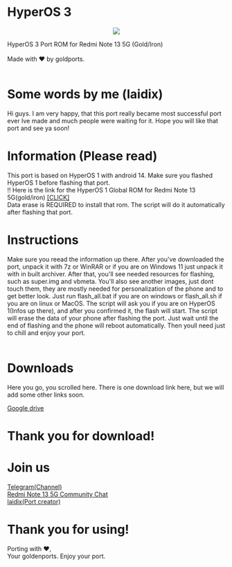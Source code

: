 # HyperOS 3

<div align="center"><a href="/"><img src="https://github.com/laidix/HyperOS-3/blob/main/hyperos3_gold.png"></a></div>

HyperOS 3 Port ROM for Redmi Note 13 5G (Gold/Iron) <br><br>
Made with ♥️ by goldports. <br><br>

# Some words by me (laidix)
Hi guys. I am very happy, that this port really became most successful port ever Ive made and much people were waiting for it. Hope you will like that port and see ya soon!

# Information (Please read)
This port is based on HyperOS 1 with android 14. Make sure you flashed HyperOS 1 before flashing that port. <br>
!! Here is the link for the HyperOS 1 Global ROM for Redmi Note 13 5G(gold/iron)                                                <a href="https://xiaomirom.com/en/download/redmi-note-13-5g-13r-pro-poco-x6-neo-5g-gold-stable-OS1.0.15.0.UNQMIXM/#global-fastboot">[CLICK]</a><br>
Data erase is REQUIRED to install that rom. The script will do it automatically after flashing that port.<br>

# Instructions
Make sure you reead the information up there. After you've downloaded the port, unpack it with 7z or WinRAR or if you are on Windows 11 just unpack it with in built archiver. After that, you'll see needed resources for flashing, such as super.img and vbmeta. You'll also see another images, just dont touch them, they are mostly needed for personalization of the phone and to get better look. Just run flash_all.bat if you are on windows or flash_all.sh if you are on linux or MacOS. The script will ask you if you are on HyperOS 1(Infos up there), and after you confirmed it, the flash will start. The script will erase the data of your phone after flashing the port. Just wait until the end of flashing and the phone will reboot automatically. Then youll need just to chill and enjoy your port. <br><br>

# Downloads
Here you go, you scrolled here. There is one download link here, but we will add some other links soon.<br>

<a href="https://drive.google.com/file/d/12uXxqoKxpBzTL4xQYSVCc7pKpyx-AVNu/view?usp=sharing">Google drive</a>

# Thank you for download!

# Join us
<a href="https://t.me/goldports">Telegram(Channel)</a><br>
<a href="https://t.me/RedmiNote_13Community">Redmi Note 13 5G Community Chat</a><br>
<a href="https://t.me/laidix">laidix(Port creator)</a><br>

# Thank you for using!
Porting with ♥️, <br>
Your goldenports. Enjoy your port.

